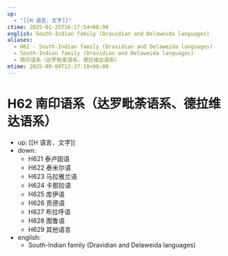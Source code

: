 ```yaml
---
up:
  - "[[H 语言、文字]]"
ctime: 2025-01-25T16:17:54+08:00
english: South-Indian family (Dravidian and Delaweida languages)
aliases:
  - H62 - South-Indian family (Dravidian and Delaweida languages)
  - South-Indian family (Dravidian and Delaweida languages)
  - 南印语系（达罗毗荼语系、德拉维达语系）
mtime: 2025-09-09T12:37:18+08:00
---
```


# H62 南印语系（达罗毗荼语系、德拉维达语系）

- up: [[H 语言、文字]]
- down:
	- H621 泰卢固语
	- H622 泰米尔语
	- H623 马拉雅兰语
	- H624 卡那拉语
	- H625 库伊语
	- H626 贡德语
	- H627 布拉呼语
	- H628 图鲁语
	- H629 其他语言
- english:
	- South-Indian family (Dravidian and Delaweida languages)
